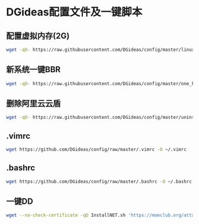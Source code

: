 # DGideas配置文件及一键脚本
## 配置虚拟内存(2G)
```bash
wget -qO- https://raw.githubusercontent.com/DGideas/config/master/linux_swap.sh | bash
```

## 新系统一键BBR
```bash
wget -qO- https://raw.githubusercontent.com/DGideas/config/master/one_key_bbr.sh | bash
```

## 删除阿里云云盾
```bash
wget -qO- https://raw.githubusercontent.com/DGideas/config/master/uninstall_aliyun.sh | bash
```

## .vimrc
```bash
wget https://github.com/DGideas/config/raw/master/.vimrc -O ~/.vimrc
```

## .bashrc
```bash
wget https://github.com/DGideas/config/raw/master/.bashrc -O ~/.bashrc
```

## 一键DD
```bash
wget --no-check-certificate -qO InstallNET.sh 'https://moeclub.org/attachment/LinuxShell/InstallNET.sh' && bash InstallNET.sh -dd '{DD包网址}'
```
